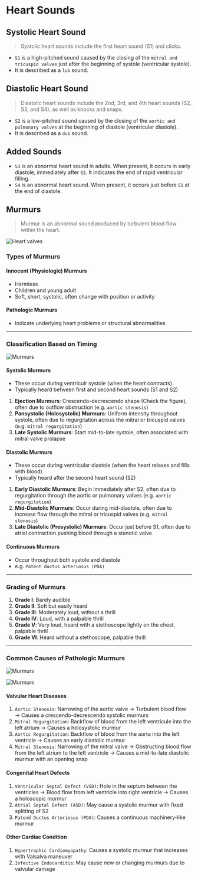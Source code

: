 # Heart Sounds

## Systolic Heart Sound

> Systolic heart sounds include the first heart sound (S1) and clicks.

- `S1` is a high-pitched sound caused by the closing of the `mitral and tricuspid valves` just after the beginning of systole (ventricular systole).
- It is described as a `lub` sound.

## Diastolic Heart Sound

> Diastolic heart sounds include the 2nd, 3rd, and 4th heart sounds (S2, S3, and S4), as well as knocks and snaps.

- `S2` is a low-pitched sound caused by the closing of the `aortic and pulmonary valves` at the beginning of diastole (ventricular diastole).
- It is described as a `dub` sound.

## Added Sounds

- `S3` is an abnormal heart sound in adults. When present, it occurs in early diastole, immediately after `S2`. It indicates the end of rapid ventricular filling.
- `S4` is an abnormal heart sound. When present, it occurs just before `S1` at the end of diastole.

## Murmurs

> Murmur is an abnormal sound produced by turbulent blood flow within the heart.

![Heart valves](/cvs/heart-valve.jpg)

### Types of Murmurs

#### Innocent (Physiologic) Murmurs

- Harmless
- Children and young adult
- Soft, short, systolic, often change with position or activity

#### Pathologic Murmurs

- Indicate underlying heart problems or structural abnormalities

---

### Classification Based on Timing

![Murmurs](/cvs/heart-sound-2.jpg)

#### Systolic Murmurs

- These occur during ventriculr systole (when the heart contracts).
- Typically heard between first and second heart sounds (S1 and S2)

1. **Ejection Murmurs**: Crescendo-decrescendo shape (Check the figure), often due to outflow obstruction (e.g. `aortic stenosis`)
1. **Pansystolic (Holosystolic) Murmurs**: Uniform intensity throughout systole, often due to regurgitation across the mitral or tricuspid valves (e.g. `mitral regurgitation`)
1. **Late Systolic Murmurs**: Start mid-to-late systole, often associated with mitral valve prolapse

#### Diastolic Murmurs

- These occur during ventricular diastole (when the heart relaxes and fills with blood)
- Typically heard after the second heart sound (S2)

1. **Early Diastolic Murmurs**: Begin immediately after S2, often due to regurgitation through the aortic or pulmonary valves (e.g. `aortic regurgitation`)
1. **Mid-Diastolic Murmurs**: Occur during mid-diastole, often due to increase flow through the mitral or tricuspid valves (e.g. `mitral stenosis`)
1. **Late Diastolic (Presystolic) Murmurs**: Occur just before S1, often due to atrial contraction pushing blood through a stenotic valve

#### Continuous Murmurs

- Occur throughout both systole and diastole
- e.g. `Patent ductus arteriosus (PDA)`

---

### Grading of Murmurs

1. **Grade I**: Barely audible
1. **Grade II**: Soft but easily heard
1. **Grade III**: Moderately loud, without a thrill
1. **Grade IV**: Loud, with a palpable thrill
1. **Grade V**: Very loud, heard with a stethoscope lightly on the chest, palpable thrill
1. **Grade VI**: Heard without a stethoscope, palpable thrill

---

### Common Causes of Pathologic Murmurs

![Murmurs](/cvs/heart-sound.png)

![Murmurs](/cvs/heart-sound-3.jpg)

#### Valvular Heart Diseases

1. `Aortic Stenosis`: Narrowing of the aortic valve → Turbulent blood flow → Causes a crescendo-decrescendo systolic murmurs
1. `Mitral Regurgitation`: Backflow of blood from the left ventricule into the left atrium → Causes a holosystolic murmur
1. `Aortic Regurgitation`: Backflow of blood from the aorta into the left ventricle → Causes an early diastolic murmur
1. `Mitral Stenosis`: Narrowing of the mitral valve → Obstructing blood flow from the left atrium to the left ventricle → Causes a mid-to-late diastolic murmur with an opening snap

#### Congenital Heart Defects

1. `Ventricular Septal Defect (VSD)`: Hole in the septum between the ventricles → Blood flow from left ventricle into right ventricle → Causes a holoscopic murmur
1. `Atrial Septal Defect (ASD)`: May cause a systolic murmur with fixed splitting of S2
1. `Patend Ductus Arteriosus (PDA)`: Causes a continuous machinery-like murmur

#### Other Cardiac Condition

1. `Hypertrophic Cardiomyopathy`: Causes a systolic murmur that increases with Valsalva maneuver
1. `Infective Endocarditis`: May cause new or changing murmurs due to valvular damage

